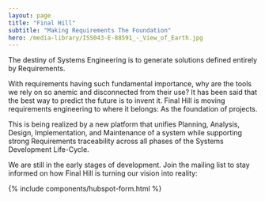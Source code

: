 ```yaml
---
layout: page
title: "Final Hill"
subtitle: "Making Requirements The Foundation"
hero: /media-library/ISS043-E-88591_-_View_of_Earth.jpg
---
```


The destiny of Systems Engineering is to generate solutions defined entirely by Requirements.

With requirements having such fundamental importance, why are the tools we rely on so anemic
and disconnected from their use? It has been said that the best way to predict the future is to invent it.
Final Hill is moving requirements engineering to where it belongs: As the foundation of projects.

This is being realized by a new platform that unifies Planning, Analysis, Design, Implementation,
and Maintenance of a system while supporting strong Requirements traceability across all phases of the
Systems Development Life-Cycle.

We are still in the early stages of development. Join the mailing list to stay informed on how Final Hill
is turning our vision into reality:

{% include components/hubspot-form.html %}
